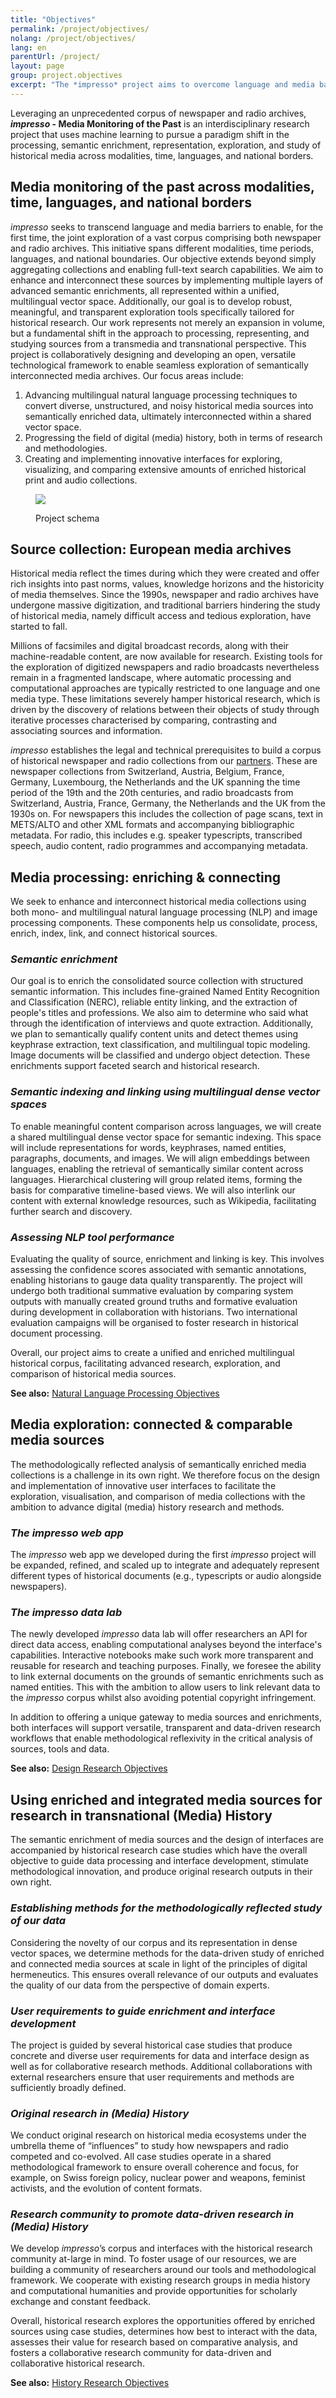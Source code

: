 ```yaml
---
title: "Objectives"
permalink: /project/objectives/
nolang: /project/objectives/
lang: en
parentUrl: /project/
layout: page
group: project.objectives
excerpt: "The *impresso* project aims to overcome language and media barriers and to enable, for the first time, the joint exploration of an unprecedented corpus of newspaper and radio archive contents across modalities, time, languages, and national borders."
---
```



Leveraging  an unprecedented corpus of newspaper and radio archives, ***impresso* - Media Monitoring of the Past** is an interdisciplinary research project that uses machine learning to pursue a paradigm shift in the processing, semantic enrichment, representation, exploration, and study of historical media across modalities, time, languages, and national borders.

## Media monitoring of the past across modalities, time, languages, and national borders

*impresso* seeks to transcend language and media barriers to enable, for the first time, the joint exploration of a vast corpus comprising both newspaper and radio archives. This initiative spans different modalities, time periods, languages, and national boundaries. Our objective extends beyond simply aggregating collections and enabling full-text search capabilities. We aim to enhance and interconnect these sources by implementing multiple layers of advanced semantic enrichments, all represented within a unified, multilingual vector space. Additionally, our goal is to develop robust, meaningful, and transparent exploration tools specifically tailored for historical research.
Our work represents not merely an expansion in volume, but a fundamental shift in the approach to processing, representing, and studying sources from a transmedia and transnational perspective. This project is collaboratively designing and developing an open, versatile technological framework to enable seamless exploration of semantically interconnected media archives. Our focus areas include:

   1. Advancing multilingual natural language processing techniques to convert diverse, unstructured, and noisy historical media sources into semantically enriched data, ultimately interconnected within a shared vector space.
   2. Progressing the field of digital (media) history, both in terms of research and methodologies.
   3. Creating and implementing innovative interfaces for exploring, visualizing, and comparing extensive amounts of enriched historical print and audio collections.

<!-- more -->

<figure class='respect-margin'>
      <img class='cover' src='{{ site.url }}/assets/images/doppio-schema.png'>
      <figcaption class="wrapper">
          <p>Project schema</p>
      </figcaption>
    </figure>

## Source collection: European media archives

Historical media reflect the times during which they were created and offer rich insights into past norms, values, knowledge horizons and the historicity of media themselves. Since the 1990s, newspaper and radio archives have undergone massive digitization, and traditional barriers hindering the study of historical media, namely difficult access and tedious exploration, have started to fall.

Millions of facsimiles and digital broadcast records, along with their machine-readable content, are now available for research. Existing tools for the exploration of digitized newspapers and radio broadcasts nevertheless remain in a fragmented landscape, where automatic processing and computational approaches are typically restricted to one language and one media type. These limitations severely hamper historical research, which is driven by the discovery of relations between their objects of study through iterative processes characterised by comparing, contrasting and associating sources and information.

*impresso* establishes the legal and technical prerequisites to build a corpus of historical newspaper and radio collections from our [partners](/consortium/partners/). These are newspaper collections from Switzerland, Austria, Belgium, France, Germany, Luxembourg, the Netherlands and the UK spanning the time period of the 19th and the 20th centuries, and radio broadcasts from Switzerland, Austria, France, Germany, the Netherlands and the UK from the 1930s on. For newspapers this includes the collection of page scans, text in METS/ALTO and other XML formats and accompanying bibliographic metadata. For radio, this includes e.g. speaker typescripts, transcribed speech, audio content, radio programmes and accompanying metadata.


## Media processing: enriching & connecting

We seek to enhance and interconnect historical media collections using both mono- and multilingual natural language processing (NLP) and image processing components. These components help us consolidate, process, enrich, index, link, and connect historical sources.

### *Semantic enrichment*

Our goal is to enrich the consolidated source collection with structured semantic information. This includes fine-grained Named Entity Recognition and Classification (NERC), reliable entity linking, and the extraction of people's titles and professions. We also aim to determine who said what through the identification of interviews and quote extraction. Additionally, we plan to semantically qualify content units and detect themes using keyphrase extraction, text classification, and multilingual topic modeling. Image documents will be classified and undergo object detection. These enrichments support faceted search and historical research.

### *Semantic indexing and linking using multilingual dense vector spaces*

To enable meaningful content comparison across languages, we will create a shared multilingual dense vector space for semantic indexing. This space will include representations for words, keyphrases, named entities, paragraphs, documents, and images. We will align embeddings between languages, enabling the retrieval of semantically similar content across languages. Hierarchical clustering will group related items, forming the basis for comparative timeline-based views. We will also interlink our content with external knowledge resources, such as Wikipedia, facilitating further search and discovery.

### *Assessing NLP tool performance*

Evaluating the quality of source, enrichment and linking is key. This involves assessing the confidence scores associated with semantic annotations, enabling historians to gauge data quality transparently. The project will undergo both traditional summative evaluation by comparing system outputs with manually created ground truths and formative evaluation during development in collaboration with historians. Two international evaluation campaigns will be organised to foster research in historical document processing. 

Overall, our project aims to create a unified and enriched multilingual historical corpus, facilitating advanced research, exploration, and comparison of historical media sources.

**See also:** [Natural Language Processing Objectives](/project/linguistics)

## Media exploration: connected & comparable media sources

The methodologically reflected analysis of semantically enriched media collections is a challenge in its own right. We therefore focus on the design and implementation of innovative user interfaces to facilitate the exploration, visualisation, and comparison of media collections with the ambition to advance digital (media) history research and methods.

### *The impresso web app*

The *impresso* web app we developed during the first *impresso* project will be expanded, refined, and scaled up to integrate and adequately represent different types of historical documents (e.g., typescripts or audio alongside newspapers).

### *The impresso data lab*

The newly developed *impresso* data lab will offer researchers an API for direct data access, enabling computational analyses beyond the interface's capabilities. Interactive notebooks make such work more transparent and reusable for research and teaching purposes. Finally, we foresee the ability to link external documents on the grounds of semantic enrichments such as named entities. This with the ambition to allow users to link relevant data to the *impresso* corpus whilst also avoiding potential copyright infringement.

In addition to offering a unique gateway to media sources and enrichments, both interfaces will support versatile, transparent and data-driven research workflows that enable methodological reflexivity in the critical analysis of sources, tools and data.  

**See also:** [Design Research Objectives](/project/design)

## Using enriched and integrated media sources for research in transnational (Media) History

The semantic enrichment of media sources and the design of interfaces are accompanied by historical research case studies which have the overall objective to guide data processing and interface development, stimulate methodological innovation, and produce original research outputs in their own right.

### *Establishing methods for the methodologically reflected study of our data*

Considering the novelty of our corpus and its representation in dense vector spaces, we determine methods for the data-driven study of enriched and connected media sources at scale in light of the principles of digital hermeneutics. This ensures overall relevance of our outputs and evaluates the quality of our data from the perspective of domain experts.

### *User requirements to guide enrichment and interface development*

The project is guided by several historical case studies that produce concrete and diverse user requirements for data and interface design as well as for collaborative research methods. Additional collaborations with external researchers ensure that user requirements and methods are sufficiently broadly defined.

### *Original research in (Media) History*

We conduct original research on historical media ecosystems under the umbrella theme of “influences” to study how newspapers and radio competed and co-evolved. All case studies operate in a shared methodological framework to ensure overall coherence and focus, for example, on Swiss foreign policy, nuclear power and weapons, feminist activists, and the evolution of content formats.

### *Research community to promote data-driven research in (Media) History*

We develop *impresso*’s corpus and interfaces with the historical research community at-large in mind. To foster usage of our resources, we are building a community of researchers around our tools and methodological framework. We cooperate with existing research groups in media history and computational humanities and provide opportunities for scholarly exchange and constant feedback.

Overall, historical research explores the opportunities offered by enriched sources using case studies, determines how best to interact with the data, assesses their value for research based on comparative analysis, and fosters a collaborative research community for data-driven and collaborative historical research.

**See also:** [History Research Objectives](/project/history)